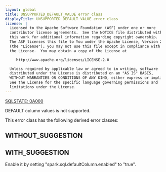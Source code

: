 ```yaml
---
layout: global
title: UNSUPPORTED_DEFAULT_VALUE error class
displayTitle: UNSUPPORTED_DEFAULT_VALUE error class
license: |
  Licensed to the Apache Software Foundation (ASF) under one or more
  contributor license agreements.  See the NOTICE file distributed with
  this work for additional information regarding copyright ownership.
  The ASF licenses this file to You under the Apache License, Version 2.0
  (the "License"); you may not use this file except in compliance with
  the License.  You may obtain a copy of the License at

     http://www.apache.org/licenses/LICENSE-2.0

  Unless required by applicable law or agreed to in writing, software
  distributed under the License is distributed on an "AS IS" BASIS,
  WITHOUT WARRANTIES OR CONDITIONS OF ANY KIND, either express or implied.
  See the License for the specific language governing permissions and
  limitations under the License.
---
```


[SQLSTATE: 0A000](sql-error-conditions-sqlstates.html#class-0A-feature-not-supported)

DEFAULT column values is not supported.

This error class has the following derived error classes:

## WITHOUT_SUGGESTION



## WITH_SUGGESTION

Enable it by setting "spark.sql.defaultColumn.enabled" to "true".


